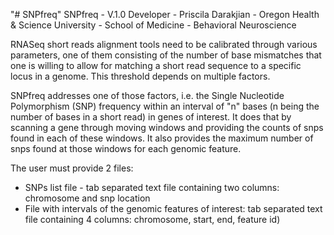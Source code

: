 "# SNPfreq"
SNPfreq - V.1.0
Developer - Priscila Darakjian - Oregon Health & Science University - School of Medicine - Behavioral Neuroscience

RNASeq short reads alignment tools need to be calibrated through various parameters, one of them consisting of the number of base mismatches that one is willing to allow for matching a short read sequence to a specific locus in a genome. This threshold depends on multiple factors. 

SNPfreq addresses one of those factors, i.e. the Single Nucleotide Polymorphism (SNP) frequency within an interval of "n" bases (n being the number of bases in a short read) in genes of interest. It does that by scanning a gene  through moving windows and providing the counts of snps found in each of these windows. It also provides the maximum number of snps found at those windows for each genomic feature. 

The user must provide 2 files: 
- SNPs list file - tab separated text file containing two columns: chromosome and snp location
- File with intervals of the genomic features of interest: tab separated text file containing 4 columns: chromosome, start, end, feature id)
    

